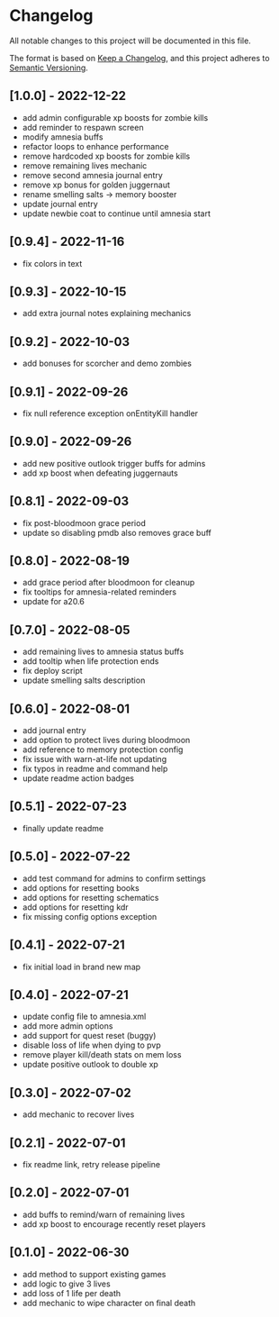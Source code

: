 # Changelog

All notable changes to this project will be documented in this file.

The format is based on [Keep a Changelog](https://keepachangelog.com/en/1.0.0/),
and this project adheres to [Semantic Versioning](https://semver.org/spec/v2.0.0.html).

## [1.0.0] - 2022-12-22

- add admin configurable xp boosts for zombie kills
- add reminder to respawn screen
- modify amnesia buffs
- refactor loops to enhance performance
- remove hardcoded xp boosts for zombie kills
- remove remaining lives mechanic
- remove second amnesia journal entry
- remove xp bonus for golden juggernaut
- rename smelling salts -> memory booster
- update journal entry
- update newbie coat to continue until amnesia start

## [0.9.4] - 2022-11-16

- fix colors in text

## [0.9.3] - 2022-10-15

- add extra journal notes explaining mechanics

## [0.9.2] - 2022-10-03

- add bonuses for scorcher and demo zombies

## [0.9.1] - 2022-09-26

- fix null reference exception onEntityKill handler

## [0.9.0] - 2022-09-26

- add new positive outlook trigger buffs for admins
- add xp boost when defeating juggernauts

## [0.8.1] - 2022-09-03

- fix post-bloodmoon grace period
- update so disabling pmdb also removes grace buff

## [0.8.0] - 2022-08-19

- add grace period after bloodmoon for cleanup
- fix tooltips for amnesia-related reminders
- update for a20.6

## [0.7.0] - 2022-08-05

- add remaining lives to amnesia status buffs
- add tooltip when life protection ends
- fix deploy script
- update smelling salts description

## [0.6.0] - 2022-08-01

- add journal entry
- add option to protect lives during bloodmoon
- add reference to memory protection config
- fix issue with warn-at-life not updating
- fix typos in readme and command help
- update readme action badges

## [0.5.1] - 2022-07-23

- finally update readme

## [0.5.0] - 2022-07-22

- add test command for admins to confirm settings
- add options for resetting books
- add options for resetting schematics
- add options for resetting kdr
- fix missing config options exception

## [0.4.1] - 2022-07-21

- fix initial load in brand new map

## [0.4.0] - 2022-07-21

- update config file to amnesia.xml
- add more admin options
- add support for quest reset (buggy)
- disable loss of life when dying to pvp
- remove player kill/death stats on mem loss
- update positive outlook to double xp

## [0.3.0] - 2022-07-02

- add mechanic to recover lives

## [0.2.1] - 2022-07-01

- fix readme link, retry release pipeline

## [0.2.0] - 2022-07-01

- add buffs to remind/warn of remaining lives
- add xp boost to encourage recently reset players

## [0.1.0] - 2022-06-30

- add method to support existing games
- add logic to give 3 lives
- add loss of 1 life per death
- add mechanic to wipe character on final death

